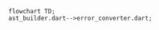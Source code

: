 <!---
Generated by https://github.com/polina-c/layerlens
Dependencies that create loop are markes with `!`.
-->

```mermaid
flowchart TD;
ast_builder.dart-->error_converter.dart;
```

